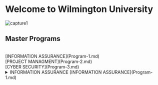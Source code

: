 # Welcome to Wilmington University

![capture1](https://user-images.githubusercontent.com/44885441/48521130-2ff67780-e841-11e8-8efa-807518dbd66f.PNG)

## Master Programs
<br/>
[INFORMATION ASSURANCE](Program-1.md)
<br>
[PROJECT MANAGMENT](Program-2.md)
<br>
[CYBER SECURITY](Program-3.md)
<br/>


<details>
  
<summary> INFORMATION ASSURANCE [INFORMATION ASSURANCE](Program-1.md)</summary>
<ul>
<li> This course provides an overview of the fields of IT Security, Information Assurance and Risk Management. IT Security and Information Assurance are concerned with threats to the Confidentiality, Integrity and Availability (CIA) of information systems </li>

</details>
